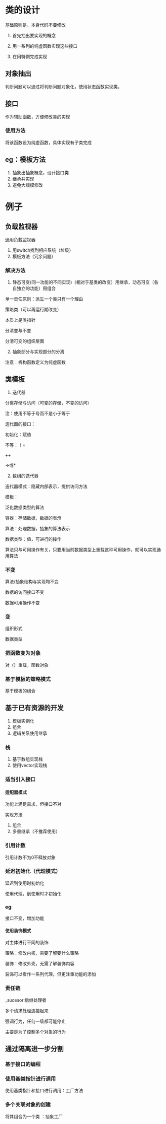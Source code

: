 # 类的设计

基础原则是，本身代码不要修改

1. 首先抽出要实现的概念

2. 用一系列的纯虚函数实现这些接口

3. 在用特例完成实现


## 对象抽出

判断问题可以通过将判断问题对象化，使用状态函数实现类。

## 接口

作为辅助函数，方便修改类的实现

### 使用方法

将该函数设为纯虚函数，具体实现有子类完成

## eg：模板方法

1. 抽象出抽象概念，设计接口类
2. 继承并实现
3. 避免大规模修改


# 例子

## 负载监视器

通用负载监视器

1. 用switch找到相应系统（垃圾）
2. 模板方法（冗余问题）

### 解决方法

1. 静态可变(同一功能的不同实现)（相对于基类的改变）用继承，动态可变（各自独立的功能）用组合

单一责任原则：派生一个类只有一个理由

策略类（可以再运行期改变）

本质上是类指针


分清变与不变

分清可变的组织层面


2. 抽象部分与实现部分的分离

注意：析构函数定义为纯虚函数


## 类模板

1. 迭代器

分离存储与访问（可变的存储，不变的访问）

注：使用不等于号而不是小于等于

迭代器的接口：

初始化：赋值

不等：！=

++

->或*


2. 数组的迭代器


迭代器模式：隐藏内部表示，提供访问方法


模板：

泛化数据类型的算法


容器：存储数据，数据的表示

算法：处理数据，抽象的算法表示


数据类型：值，可进行的操作

算法只与可用操作有关，只要用当前数据类型上重载这种可用操作，就可以实现通用算法


### 不变

算法/抽象结构与实现均不变

数据的访问接口不变

数据可用操作不变

### 变

组织形式

数据类型


### 把函数变为对象

对（）重载，函数对象

### 基于模板的策略模式

基于模板的组合

## 基于已有资源的开发

1. 模板实例化
2. 组合
3. 逻辑关系使用继承

### 栈

1. 基于数组实现栈
2. 使用vector实现栈

### 适当引入接口

#### 适配器模式

功能上满足需求，但接口不对

实现方法

1. 组合
2. 多重继承（不推荐使用）


### 引用计数

引用计数不为0不释放对象

### 延迟初始化（代理模式）

延迟到使用时初始化

使用代理，到使用时才初始化

### eg

接口不变，增加功能

#### 使用装饰模式

对主体进行不同的装饰

策略：修改内核，需要了解要什么策略

装饰：修改外壳，无需了解装饰内容

装饰可以看作一系列代理，但更注重功能的添加

### 责任链

_sucesor:后继处理者

多个请求处理连接起来

强调行为，任何一级都可能停止

主要是为了控制多个对象的行为

## 通过隔离进一步分割

### 基于接口的编程

### 使用基类指针进行调用

使用基类指针和接口进行调用：工厂方法

### 多个关联对象的创建

将其组合为一个类 ：抽象工厂